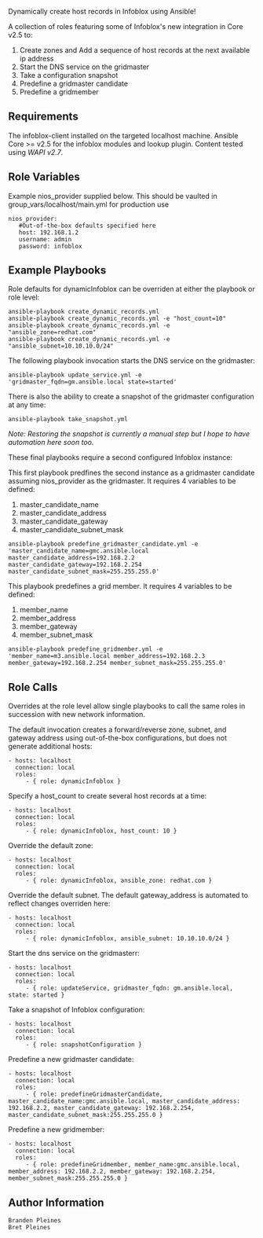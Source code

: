 Dynamically create host records in Infoblox using Ansible!

A collection of roles featuring some of Infoblox's new integration in Core v2.5 to: 
1. Create zones and Add a sequence of host records at the next available ip address 
2. Start the DNS service on the gridmaster
3. Take a configuration snapshot
4. Predefine a gridmaster candidate
5. Predefine a gridmember

Requirements
------------

The infoblox-client installed on the targeted localhost machine. Ansible Core >= v2.5 for the infoblox modules and lookup plugin. Content tested using *WAPI v2.7*.

Role Variables
--------------
Example nios_provider supplied below. This should be vaulted in group_vars/localhost/main.yml for production use

```
nios_provider:
   #Out-of-the-box defaults specified here
   host: 192.168.1.2
   username: admin
   password: infoblox
```

Example Playbooks
-----------------
Role defaults for dynamicInfoblox can be overriden at either the playbook or role level:

```
ansible-playbook create_dynamic_records.yml
ansible-playbook create_dynamic_records.yml -e "host_count=10"
ansible-playbook create_dynamic_records.yml -e "ansible_zone=redhat.com"
ansible-playbook create_dynamic_records.yml -e "ansible_subnet=10.10.10.0/24"
```

The following playbook invocation starts the DNS service on the gridmaster:
```
ansible-playbook update_service.yml -e 'gridmaster_fqdn=gm.ansible.local state=started'
```

There is also the ability to create a snapshot of the gridmaster configuration at any time:
```
ansible-playbook take_snapshot.yml
```
_Note: Restoring the snapshot is currently a manual step but I hope to have automation here soon too._

These final playbooks require a second configured Infoblox instance: 

This first playbook predfines the second instance as a gridmaster candidate assuming nios_provider as the gridmaster. It requires 4 variables to be defined: 
1. master_candidate_name
2. master_candidate_address
3. master_candidate_gateway
4. master_candidate_subnet_mask
```
ansible-playbook predefine_gridmaster_candidate.yml -e 'master_candidate_name=gmc.ansible.local master_candidate_address=192.168.2.2 master_candidate_gateway=192.168.2.254 master_candidate_subnet_mask=255.255.255.0'
```

This playbook predefines a grid member. It requires 4 variables to be defined:
1. member_name
2. member_address
3. member_gateway
4. member_subnet_mask
```
ansible-playbook predefine_gridmember.yml -e 'member_name=m3.ansible.local member_address=192.168.2.3 member_gateway=192.168.2.254 member_subnet_mask=255.255.255.0'
```


Role Calls
-----------------
Overrides at the role level allow single playbooks to call the same roles in succession with new network information.

The default invocation creates a forward/reverse zone, subnet, and gateway address using out-of-the-box configurations, but does not generate additional hosts:

    - hosts: localhost
      connection: local
      roles:
         - { role: dynamicInfoblox }

Specify a host_count to create several host records at a time:

    - hosts: localhost
      connection: local
      roles:
         - { role: dynamicInfoblox, host_count: 10 }

Override the default zone:

    - hosts: localhost
      connection: local
      roles:
         - { role: dynamicInfoblox, ansible_zone: redhat.com }

Override the default subnet. The default gateway_address is automated to reflect changes overriden here:

    - hosts: localhost
      connection: local
      roles:
         - { role: dynamicInfoblox, ansible_subnet: 10.10.10.0/24 }

Start the dns service on the gridmasterr:

    - hosts: localhost
      connection: local
      roles:
         - { role: updateService, gridmaster_fqdn: gm.ansible.local, state: started }

Take a snapshot of Infoblox configuration:

    - hosts: localhost
      connection: local
      roles:
         - { role: snapshotConfiguration }

Predefine a new gridmaster candidate:

    - hosts: localhost
      connection: local
      roles:
         - { role: predefineGridmasterCandidate, master_candidate_name:gmc.ansible.local, master_candidate_address: 192.168.2.2, master_candidate_gateway: 192.168.2.254, master_candidate_subnet_mask:255.255.255.0 }


Predefine a new gridmember:

    - hosts: localhost
      connection: local
      roles:
         - { role: predefineGridmember, member_name:gmc.ansible.local, member_address: 192.168.2.2, member_gateway: 192.168.2.254, member_subnet_mask:255.255.255.0 }

Author Information
------------------
```
Branden Pleines
Bret Pleines
```
